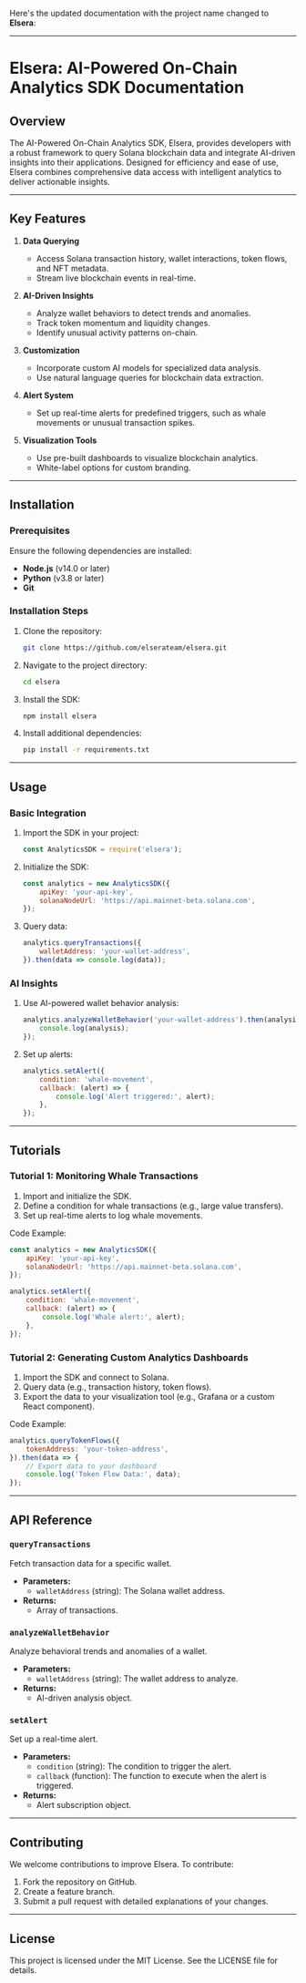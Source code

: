 Here's the updated documentation with the project name changed to **Elsera**:

---

# Elsera: AI-Powered On-Chain Analytics SDK Documentation

## Overview

The AI-Powered On-Chain Analytics SDK, Elsera, provides developers with a robust framework to query Solana blockchain data and integrate AI-driven insights into their applications. Designed for efficiency and ease of use, Elsera combines comprehensive data access with intelligent analytics to deliver actionable insights.

---

## Key Features

1. **Data Querying**

   - Access Solana transaction history, wallet interactions, token flows, and NFT metadata.
   - Stream live blockchain events in real-time.

2. **AI-Driven Insights**

   - Analyze wallet behaviors to detect trends and anomalies.
   - Track token momentum and liquidity changes.
   - Identify unusual activity patterns on-chain.

3. **Customization**

   - Incorporate custom AI models for specialized data analysis.
   - Use natural language queries for blockchain data extraction.

4. **Alert System**

   - Set up real-time alerts for predefined triggers, such as whale movements or unusual transaction spikes.

5. **Visualization Tools**

   - Use pre-built dashboards to visualize blockchain analytics.
   - White-label options for custom branding.

---

## Installation

### Prerequisites

Ensure the following dependencies are installed:

- **Node.js** (v14.0 or later)
- **Python** (v3.8 or later)
- **Git**

### Installation Steps

1. Clone the repository:

   ```bash
   git clone https://github.com/elserateam/elsera.git
   ```

2. Navigate to the project directory:

   ```bash
   cd elsera
   ```

3. Install the SDK:

   ```bash
   npm install elsera
   ```

4. Install additional dependencies:

   ```bash
   pip install -r requirements.txt
   ```

---

## Usage

### Basic Integration

1. Import the SDK in your project:

   ```javascript
   const AnalyticsSDK = require('elsera');
   ```

2. Initialize the SDK:

   ```javascript
   const analytics = new AnalyticsSDK({
       apiKey: 'your-api-key',
       solanaNodeUrl: 'https://api.mainnet-beta.solana.com',
   });
   ```

3. Query data:

   ```javascript
   analytics.queryTransactions({
       walletAddress: 'your-wallet-address',
   }).then(data => console.log(data));
   ```

### AI Insights

1. Use AI-powered wallet behavior analysis:

   ```javascript
   analytics.analyzeWalletBehavior('your-wallet-address').then(analysis => {
       console.log(analysis);
   });
   ```

2. Set up alerts:

   ```javascript
   analytics.setAlert({
       condition: 'whale-movement',
       callback: (alert) => {
           console.log('Alert triggered:', alert);
       },
   });
   ```

---

## Tutorials

### Tutorial 1: Monitoring Whale Transactions

1. Import and initialize the SDK.
2. Define a condition for whale transactions (e.g., large value transfers).
3. Set up real-time alerts to log whale movements.

Code Example:

```javascript
const analytics = new AnalyticsSDK({
    apiKey: 'your-api-key',
    solanaNodeUrl: 'https://api.mainnet-beta.solana.com',
});

analytics.setAlert({
    condition: 'whale-movement',
    callback: (alert) => {
        console.log('Whale alert:', alert);
    },
});
```

### Tutorial 2: Generating Custom Analytics Dashboards

1. Import the SDK and connect to Solana.
2. Query data (e.g., transaction history, token flows).
3. Export the data to your visualization tool (e.g., Grafana or a custom React component).

Code Example:

```javascript
analytics.queryTokenFlows({
    tokenAddress: 'your-token-address',
}).then(data => {
    // Export data to your dashboard
    console.log('Token Flow Data:', data);
});
```

---

## API Reference

### `queryTransactions`

Fetch transaction data for a specific wallet.

- **Parameters:**
  - `walletAddress` (string): The Solana wallet address.
- **Returns:**
  - Array of transactions.

### `analyzeWalletBehavior`

Analyze behavioral trends and anomalies of a wallet.

- **Parameters:**
  - `walletAddress` (string): The wallet address to analyze.
- **Returns:**
  - AI-driven analysis object.

### `setAlert`

Set up a real-time alert.

- **Parameters:**
  - `condition` (string): The condition to trigger the alert.
  - `callback` (function): The function to execute when the alert is triggered.
- **Returns:**
  - Alert subscription object.

---

## Contributing

We welcome contributions to improve Elsera. To contribute:

1. Fork the repository on GitHub.
2. Create a feature branch.
3. Submit a pull request with detailed explanations of your changes.

---

## License

This project is licensed under the MIT License. See the LICENSE file for details.
